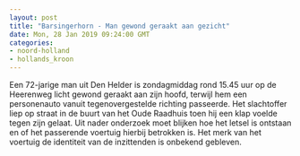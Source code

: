 ```yaml
---
layout: post
title: "Barsingerhorn - Man gewond geraakt aan gezicht"
date: Mon, 28 Jan 2019 09:24:00 GMT
categories: 
- noord-holland 
- hollands_kroon 
---
```


Een 72-jarige man uit Den Helder is zondagmiddag rond 15.45 uur op de Heerenweg licht gewond geraakt aan zijn hoofd, terwijl  hem een personenauto vanuit tegenovergestelde richting passeerde. Het slachtoffer liep op straat in de buurt van het Oude Raadhuis toen hij een klap voelde tegen zijn gelaat. Uit nader onderzoek moet blijken hoe het letsel is ontstaan en of het passerende voertuig hierbij betrokken is. Het merk van het voertuig  de identiteit van de inzittenden is onbekend gebleven.

